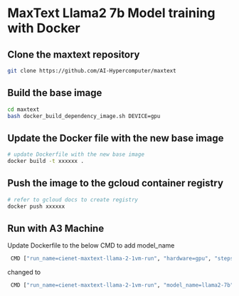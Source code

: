 # MaxText Llama2 7b Model training with Docker

## Clone the maxtext repository

```bash
git clone https://github.com/AI-Hypercomputer/maxtext
```

## Build the base image

```bash
cd maxtext
bash docker_build_dependency_image.sh DEVICE=gpu
```

## Update the Docker file with the new base image

```bash
# update Dockerfile with the new base image
docker build -t xxxxxx .
```

## Push the image to the gcloud container registry

```bash
# refer to gcloud docs to create registry
docker push xxxxxx
```

## Run with A3 Machine

Update Dockerfile to the below CMD to add model_name

```bash
 CMD ["run_name=cienet-maxtext-llama-2-1vm-run", "hardware=gpu", "steps=10", "dcn_data_parallelism=1", "ici_fsdp_parallelism=8", "per_device_batch_size=1",  "max_target_length=4096",  "enable_checkpointing=true",  "attention=cudnn_flash_te",  "remat_policy=minimal_flash",  "use_iota_embed=true",  "scan_layers=false",  "async_checkpointing=false", "dataset_type=synthetic", "base_output_directory=gs://cienet-maxtext-llama-logger"]
```

changed to

```bash
 CMD ["run_name=cienet-maxtext-llama-2-1vm-run", "model_name=llama2-7b", "hardware=gpu", "steps=10", "dcn_data_parallelism=1", "ici_fsdp_parallelism=8", "per_device_batch_size=1",  "max_target_length=4096",  "enable_checkpointing=true",  "attention=cudnn_flash_te",  "remat_policy=minimal_flash",  "use_iota_embed=true",  "scan_layers=false",  "async_checkpointing=false", "dataset_type=synthetic", "base_output_directory=gs://cienet-maxtext-llama-logger"]
```